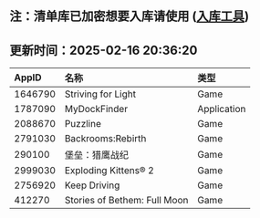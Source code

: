 ## 注：清单库已加密想要入库请使用 ([入库工具](https://github.com/BlankTMing/ManifestAutoUpdate/releases))

## 更新时间：2025-02-16 20:36:20
| AppID | 名称 | 类型  |
| :-------------------- | :----------------------------- | :----------- |
| 1646790 | Striving for Light| Game |
| 1787090 | MyDockFinder| Application |
| 2088670 | Puzzline| Game |
| 2791030 | Backrooms:Rebirth| Game |
| 290100 | 堡垒：猎鹰战纪| Game |
| 2999030 | Exploding Kittens® 2| Game |
| 2756920 | Keep Driving| Game |
| 412270 | Stories of Bethem: Full Moon| Game |
